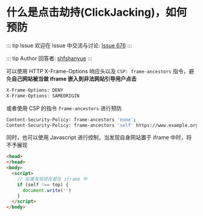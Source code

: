 # 什么是点击劫持(ClickJacking)，如何预防



::: tip Issue 
 欢迎在 Issue 中交流与讨论: [Issue 676](https://github.com/shfshanyue/Daily-Question/issues/676) 
:::

::: tip Author 
回答者: [shfshanyue](https://github.com/shfshanyue) 
:::

可以使用 HTTP X-Frame-Options 响应头以及 `CSP: frame-ancestors` 指令，避免**自己网站被当做 iframe 嵌入到非法网站引导用户点击**

``` bash
X-Frame-Options: DENY
X-Frame-Options: SAMEORIGIN
```

或者使用 CSP 的指令 `frame-ancestors` 进行预防

```bash
Content-Security-Policy: frame-ancestors 'none';
Content-Security-Policy: frame-ancestors 'self' https://www.example.org;
```

同时，也可以使用 Javascript 进行控制，当发现自身网站置于 iframe 中时，将不予展现

```html
<head>
</head>
<body>
  <script>
    // 如果发现现在是在 iframe 中
    if (self !== top) {
      document.write('')
    }
  </script>
</body>
```